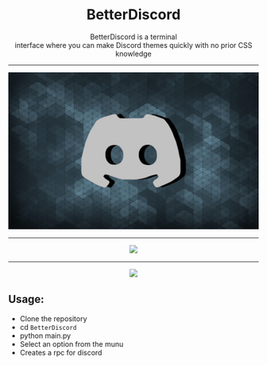 <h1 align="center">BetterDiscord</h1>

<p align="center">BetterDiscord is a terminal <br> interface where you can make Discord themes quickly with no prior CSS knowledge</p>

----

<p align="center">
    <img src="https://github.com/unofficialdxnny/BetterDiscord/blob/main/images/logo.jpg?raw=true">
</p>

----

<p align="center">
    <img src="./images/banner">
</p>

----

<p align="center">
    <img src="./images/menu">
</p>


## Usage:

- Clone the repository
- cd `BetterDiscord`
- python main.py
- Select an option from the munu
- Creates a rpc for discord

